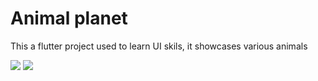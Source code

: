 # Animal planet

This a flutter project used to learn UI skils, it showcases various animals

<img src="https://cdn.jsdelivr.net/gh/devicons/devicon/icons/flutter/flutter-original.svg" />
<img src="https://cdn.jsdelivr.net/gh/devicons/devicon/icons/dart/dart-original.svg" />
          
